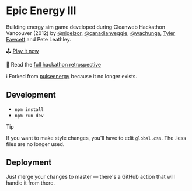 # Epic Energy III

Building energy sim game developed during Cleanweb Hackathon Vancouver (2012) by [@nigelzor](https://github.com/nigelzor), [@canadianveggie](https://github.com/canadianveggie), [@wachunga](https://github.com/wachunga), [Tyler Fawcett](https://www.tylerfawcett.com) and Pete Leathley.

🕹️ [Play it now](https://wachunga.github.io/epic-energy)

👀 Read the [full hackathon retrospective](https://canadianveggie.com/2012/10/02/cleanweb-hackathon-epic-energy-iii/)

ℹ️ Forked from [pulseenergy](https://github.com/pulseenergy/epic-energy) because it no longer exists.

## Development

- `npm install`
- `npm run dev`

> [!TIP]  
> If you want to make style changes, you'll have to edit `global.css`. The .less files are no longer used.

## Deployment

Just merge your changes to master — there's a GitHub action that will handle it from there.
